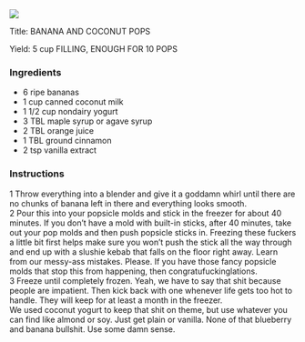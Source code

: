 <!DOCTYPE HTML PUBLIC "-//W3C//DTD HTML 4.0 Transitional//EN">
<html>
  <head>
  <title>BANANA AND COCONUT POPS</title><link rel='stylesheet' href='style.css' type='text/css'><meta http-equiv="Content-Style-Stype" content="text/css">
     <meta http-equiv="Content-Type" content="text/html;charset=utf-8">
     </head><body><div class="recipe" itemscope itemtype="http://schema.org/Recipe"><img src="pics/6.jpg" itemprop="image"><div class='header'><p class="title"><span class="label">Title:</span> <span itemprop="name">BANANA AND COCONUT POPS</span></p>
<p class="yields"><span class="label">Yield:</span> <span itemprop="recipeYield">5 cup FILLING, ENOUGH FOR 10 POPS</span></p>
</div><div class="ing"><h3>Ingredients</h3><ul class="ing"><li class="ing" itemprop="ingredients">6 ripe bananas </li>
<li class="ing" itemprop="ingredients">1 cup canned coconut milk </li>
<li class="ing" itemprop="ingredients">1 1/2 cup nondairy yogurt </li>
<li class="ing" itemprop="ingredients">3 TBL maple syrup or agave syrup </li>
<li class="ing" itemprop="ingredients">2 TBL orange juice </li>
<li class="ing" itemprop="ingredients">1 TBL ground cinnamon </li>
<li class="ing" itemprop="ingredients">2 tsp vanilla extract </li>
</ul>
</div>
<div class="instructions"><h3 class="Instructions">Instructions</h3><div itemprop="recipeInstructions"><p>1 Throw everything into a blender and give it a goddamn whirl until there are no chunks of banana left in there and everything looks smooth.<br>2 Pour this into your popsicle molds and stick in the freezer for about 40 minutes. If you don’t have a mold with built-in sticks, after 40 minutes, take out your pop molds and then push popsicle sticks in. Freezing these fuckers a little bit first helps make sure you won’t push the stick all the way through and end up with a slushie kebab that falls on the floor right away. Learn from our messy-ass mistakes. Please. If you have those fancy popsicle molds that stop this from happening, then congratufuckinglations.<br>3 Freeze until completely frozen. Yeah, we have to say that shit because people are impatient. Then kick back with one whenever life gets too hot to handle. They will keep for at least a month in the freezer.<br>We used coconut yogurt to keep that shit on theme, but use whatever you can find like almond or soy. Just get plain or vanilla. None of that blueberry and banana bullshit. Use some damn sense.</p></div></div></div>

</body>
</html>